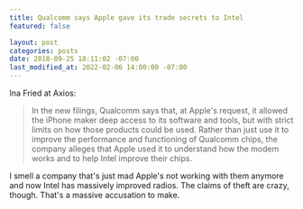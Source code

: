 ```yaml
---
title: Qualcomm says Apple gave its trade secrets to Intel
featured: false

layout: post
categories: posts
date: 2018-09-25 18:11:02 -07:00
last_modified_at: 2022-02-06 14:00:00 -07:00
---
```


Ina Fried at Axios:

> In the new filings, Qualcomm says that, at Apple's request, it allowed the iPhone maker deep access to its software and tools, but with strict limits on how those products could be used. Rather than just use it to improve the performance and functioning of Qualcomm chips, the company alleges that Apple used it to understand how the modem works and to help Intel improve their chips.

I smell a company that's just mad Apple's not working with them anymore and now Intel has massively improved radios. The claims of theft are crazy, though. That's a massive accusation to make.

